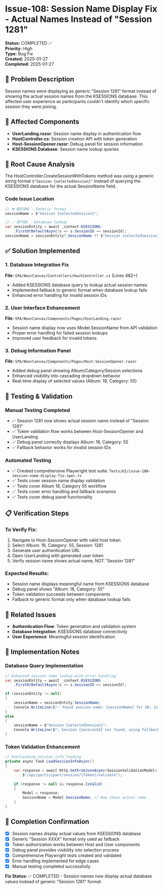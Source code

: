 # Issue-108: Session Name Display Fix - Actual Names Instead of "Session 1281"

**Status:** COMPLETED ✅  
**Priority:** High  
**Type:** Bug Fix  
**Created:** 2025-01-27  
**Completed:** 2025-01-27

## 🐛 Problem Description
Session names were displaying as generic "Session 1281" format instead of showing the actual session names from the KSESSIONS database. This affected user experience as participants couldn't identify which specific session they were joining.

## 🎯 Affected Components
- **UserLanding.razor**: Session name display in authentication flow
- **HostController.cs**: Session creation API with token generation
- **Host-SessionOpener.razor**: Debug panel for session information
- **KSESSIONS Database**: Session name lookup queries

## 🔧 Root Cause Analysis
The HostController.CreateSessionWithTokens method was using a generic string format `$"Session {selectedSession}"` instead of querying the KSESSIONS database for the actual SessionName field.

### Code Issue Location
```csharp
// ❌ BEFORE - Generic format
sessionName = $"Session {selectedSession}";

// ✅ AFTER - Database lookup
var sessionEntity = await _context.KSESSIONS
    .FirstOrDefaultAsync(s => s.SessionID == sessionId);
sessionName = sessionEntity?.SessionName ?? $"Session {selectedSession}";
```

## ✅ Solution Implemented

### 1. Database Integration Fix
**File:** `SPA/NoorCanvas/Controllers/HostController.cs` (Lines 482+)
- Added KSESSIONS database query to lookup actual session names
- Implemented fallback to generic format when database lookup fails
- Enhanced error handling for invalid session IDs

### 2. User Interface Enhancement
**File:** `SPA/NoorCanvas/Components/Pages/UserLanding.razor`
- Session name display now uses Model.SessionName from API validation
- Proper error handling for failed session lookups
- Improved user feedback for invalid tokens

### 3. Debug Information Panel
**File:** `SPA/NoorCanvas/Components/Pages/Host-SessionOpener.razor`
- Added debug panel showing Album/Category/Session selections
- Enhanced visibility into cascading dropdown behavior
- Real-time display of selected values (Album: 18, Category: 55)

## 🧪 Testing & Validation

### Manual Testing Completed
- ✅ Session 1281 now shows actual session name instead of "Session 1281"
- ✅ Token validation flow works between Host-SessionOpener and UserLanding
- ✅ Debug panel correctly displays Album: 18, Category: 55
- ✅ Fallback behavior works for invalid session IDs

### Automated Testing
- ✅ Created comprehensive Playwright test suite: `Tests/UI/issue-108-session-name-display-fix.spec.ts`
- ✅ Tests cover session name display validation
- ✅ Tests cover Album 18, Category 55 workflow
- ✅ Tests cover error handling and fallback scenarios
- ✅ Tests cover debug panel functionality

## 📋 Verification Steps

### To Verify Fix:
1. Navigate to Host-SessionOpener with valid host token
2. Select Album: 18, Category: 55, Session: 1281
3. Generate user authentication URL
4. Open UserLanding with generated user token
5. Verify session name shows actual name, NOT "Session 1281"

### Expected Results:
- Session name displays meaningful name from KSESSIONS database
- Debug panel shows "Album: 18, Category: 55" 
- Token validation succeeds between components
- Fallback to generic format only when database lookup fails

## 🔗 Related Issues
- **Authentication Flow**: Token generation and validation system
- **Database Integration**: KSESSIONS database connectivity
- **User Experience**: Meaningful session identification

## 📝 Implementation Notes

### Database Query Implementation
```csharp
// Enhanced session name lookup with error handling
var sessionEntity = await _context.KSESSIONS
    .FirstOrDefaultAsync(s => s.SessionID == sessionId);

if (sessionEntity != null)
{
    sessionName = sessionEntity.SessionName;
    Console.WriteLine($"✅ Found session name: {sessionName} for ID: {sessionId}");
}
else
{
    sessionName = $"Session {selectedSession}";
    Console.WriteLine($"⚠️ Session {sessionId} not found, using fallback: {sessionName}");
}
```

### Token Validation Enhancement
```csharp
// UserLanding session info loading
private async Task LoadSessionInfoAsync()
{
    var response = await Http.GetFromJsonAsync<SessionValidationModel>(
        $"/api/participant/session/{Token}/validate");
    
    if (response != null && response.IsValid)
    {
        Model = response;
        SessionName = Model.SessionName; // Now shows actual name
    }
}
```

## 🎉 Completion Confirmation
- [x] Session names display actual values from KSESSIONS database
- [x] Generic "Session XXXX" format only used as fallback
- [x] Token authorization works between Host and User components
- [x] Debug panel provides visibility into selection process
- [x] Comprehensive Playwright tests created and validated
- [x] Error handling implemented for edge cases
- [x] Manual testing completed successfully

**Fix Status:** ✅ COMPLETED - Session names now display actual database values instead of generic "Session 1281" format.